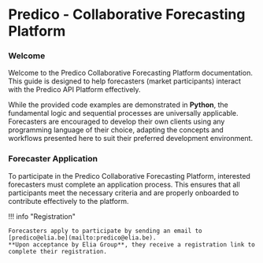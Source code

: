 # Predico - Collaborative Forecasting Platform

### Welcome 
Welcome to the Predico Collaborative Forecasting Platform documentation. This guide is designed to help 
forecasters (market participants) interact with the Predico API Platform effectively.

While the provided code examples are demonstrated in **Python**, the fundamental logic and sequential 
processes are universally applicable. Forecasters are encouraged to develop their own clients 
using any programming language of their choice, adapting the concepts and workflows presented here 
to suit their preferred development environment.

### Forecaster Application

To participate in the Predico Collaborative Forecasting Platform, interested forecasters must complete an application process. This ensures that all participants meet the necessary criteria and are properly onboarded to contribute effectively to the platform.

!!! info "Registration"

    Forecasters apply to participate by sending an email to [predico@elia.be](mailto:predico@elia.be).  
    **Upon acceptance by Elia Group**, they receive a registration link to complete their registration.

[//]: # (<div class="custom-callout" markdown="1">)

[//]: # ()
[//]: # (Forecasters apply to participate by sending an email to <a href="mailto:predico@elia.be">predico@elia.be</a>.  )

[//]: # (Upon acceptance by Elia Group, they receive a registration link to complete their registration.)

[//]: # ()
[//]: # (</div>)


[//]: # (### Useful Links)

[//]: # ()
[//]: # (- Main Page: [https://predico-elia.inesctec.pt/]&#40;https://predico-elia.inesctec.pt/&#41;)

[//]: # ()
[//]: # (### Contacts)

[//]: # ()
[//]: # (- Giovanni Buroni &#40;[giovanni.buroni@inesctec.pt]&#40;mailto:giovanni.buroni@inesctec.pt&#41;&#41;)

[//]: # (- Carla Gonçalves &#40;[carla.s.goncalves@inesctec.pt]&#40;mailto:carla.s.goncalves@inesctec.pt&#41;&#41;)

[//]: # (- André Garcia &#40;[andre.f.garcia@inesctec.pt]&#40;mailto:andre.f.garcia@inesctec.pt&#41;&#41;)

[//]: # (- José Andrade &#40;[jose.r.andrade@inesctec.pt]&#40;mailto:jose.r.andrade@inesctec.pt&#41;&#41;)

[//]: # (- Ricardo Bessa &#40;[ricardo.j.bessa@inesctec.pt]&#40;mailto:ricardo.j.bessa@inesctec.pt&#41;&#41;)

[//]: # ()
[//]: # (#### Last Update)

[//]: # ()
[//]: # (2024-10-31, by José Andrade)
